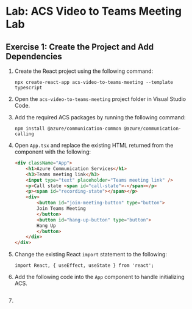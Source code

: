 # Lab: ACS Video to Teams Meeting Lab 

## Exercise 1: Create the Project and Add Dependencies 

1. Create the React project using the following command: 
 
    ```
    npx create-react-app acs-video-to-teams-meeting --template typescript 
    ```

1. Open the `acs-video-to-teams-meeting` project folder in Visual Studio Code. 

1. Add the required ACS packages by running the following command: 

    ```
    npm install @azure/communication-common @azure/communication-calling  
    ``` 

1. Open `App.tsx` and replace the existing HTML returned from the component with the following: 

    ```html
    <div className="App">
        <h1>Azure Communication Services</h1> 
        <h3>Teams meeting link</h3> 
        <input type="text" placeholder="Teams meeting link" /> 
        <p>Call state <span id="call-state">-</span></p> 
        <p><span id="recording-state"></span></p> 
        <div> 
            <button id="join-meeting-button" type="button"> 
            Join Teams Meeting 
            </button> 
            <button id="hang-up-button" type="button"> 
            Hang Up 
            </button> 
        </div> 
    </div>
    ```

1. Change the existing React `import` statement to the following:

    ```
    import React, { useEffect, useState } from 'react';
    ```

1. Add the following code into the `App` component to handle initializing ACS.

    ```

    ```

1. 